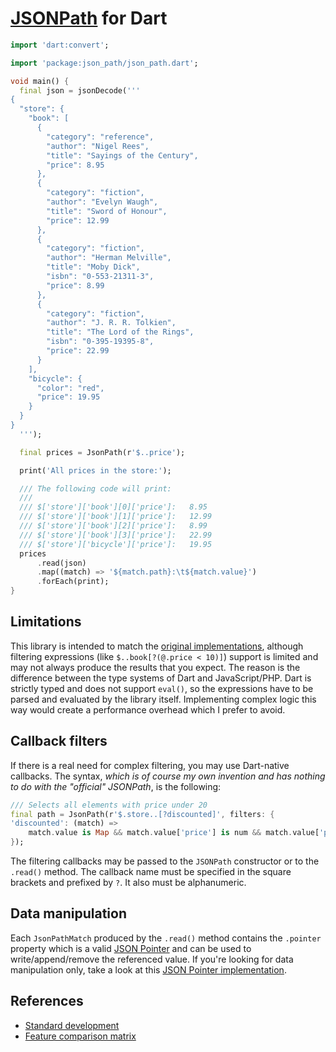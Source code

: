 # [JSONPath] for Dart

```dart
import 'dart:convert';

import 'package:json_path/json_path.dart';

void main() {
  final json = jsonDecode('''
{
  "store": {
    "book": [
      {
        "category": "reference",
        "author": "Nigel Rees",
        "title": "Sayings of the Century",
        "price": 8.95
      },
      {
        "category": "fiction",
        "author": "Evelyn Waugh",
        "title": "Sword of Honour",
        "price": 12.99
      },
      {
        "category": "fiction",
        "author": "Herman Melville",
        "title": "Moby Dick",
        "isbn": "0-553-21311-3",
        "price": 8.99
      },
      {
        "category": "fiction",
        "author": "J. R. R. Tolkien",
        "title": "The Lord of the Rings",
        "isbn": "0-395-19395-8",
        "price": 22.99
      }
    ],
    "bicycle": {
      "color": "red",
      "price": 19.95
    }
  }
}  
  ''');

  final prices = JsonPath(r'$..price');

  print('All prices in the store:');

  /// The following code will print:
  ///
  /// $['store']['book'][0]['price']:	8.95
  /// $['store']['book'][1]['price']:	12.99
  /// $['store']['book'][2]['price']:	8.99
  /// $['store']['book'][3]['price']:	22.99
  /// $['store']['bicycle']['price']:	19.95
  prices
      .read(json)
      .map((match) => '${match.path}:\t${match.value}')
      .forEach(print);
}
```

## Limitations
This library is intended to match the [original implementations], although filtering expressions (like `$..book[?(@.price < 10)]`) 
support is limited and may not always produce the results that you expect. The reason is the
difference between the type systems of Dart and JavaScript/PHP. Dart is strictly typed and does not support `eval()`,
so the expressions have to be parsed and evaluated by the library itself. Implementing complex logic this way would
create a performance overhead which I prefer to avoid.

## Callback filters
If there is a real need for complex filtering, you may use Dart-native callbacks. The syntax, _which is of course my own
invention and has nothing to do with the "official" JSONPath_, is the following:
```dart
/// Selects all elements with price under 20
final path = JsonPath(r'$.store..[?discounted]', filters: {
'discounted': (match) =>
    match.value is Map && match.value['price'] is num && match.value['price'] < 20
});
``` 
The filtering callbacks may be passed to the `JSONPath` constructor or to the `.read()` method. The callback name
must be specified in the square brackets and prefixed by `?`. It also must be alphanumeric.

## Data manipulation
Each `JsonPathMatch` produced by the `.read()` method contains the `.pointer` property which is a valid [JSON Pointer]
and can be used to write/append/remove the referenced value. If you're looking for data manipulation only, 
take a look at this [JSON Pointer implementation].

## References
- [Standard development](https://github.com/ietf-wg-jsonpath/draft-ietf-jsonpath-base)
- [Feature comparison matrix](https://cburgmer.github.io/json-path-comparison/)

[JSONPath]: https://goessner.net/articles/JsonPath/
[JSON Pointer]: https://datatracker.ietf.org/doc/html/rfc6901
[JSON Pointer implementation]: https://pub.dev/packages/rfc_6901
[original implementations]: https://goessner.net/articles/JsonPath/index.html#e4